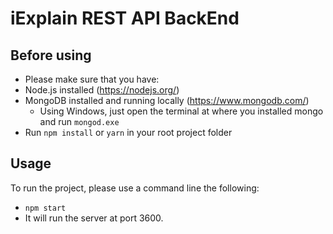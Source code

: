 # iExplain REST API BackEnd

## Before using

- Please make sure that you have:
- Node.js installed (<https://nodejs.org/>)
- MongoDB installed and running locally (<https://www.mongodb.com/>)
  - Using Windows, just open the terminal at where you installed mongo and run `mongod.exe`
- Run `npm install` or `yarn` in your root project folder

## Usage

To run the project, please use a command line the following:

- `npm start`
- It will run the server at port 3600.
